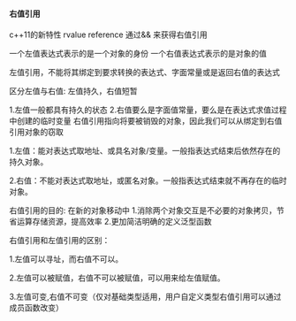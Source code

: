#### 右值引用
c++11的新特性 rvalue reference 
通过&& 来获得右值引用

一个左值表达式表示的是一个对象的身份
一个右值表达式表示的是对象的值

左值引用，不能将其绑定到要求转换的表达式、字面常量或是返回右值的表达式

区分左值与右值:
左值持久，右值短暂

1.左值一般都具有持久的状态
2.右值要么是字面值常量，要么是在表达式求值过程中创建的临时变量
右值引用指向将要被销毁的对象，因此我们可以从绑定到右值引用对象的窃取

1.左值：能对表达式取地址、或具名对象/变量。一般指表达式结束后依然存在的持久对象。

2.右值：不能对表达式取地址，或匿名对象。一般指表达式结束就不再存在的临时对象。


右值引用的目的:
在新的对象移动中
1.消除两个对象交互是不必要的对象拷贝，节省运算存储资源，提高效率
2.更加简洁明确的定义泛型函数


右值引用和左值引用的区别：

1.左值可以寻址，而右值不可以。

2.左值可以被赋值，右值不可以被赋值，可以用来给左值赋值。

3.左值可变,右值不可变（仅对基础类型适用，用户自定义类型右值引用可以通过成员函数改变）
